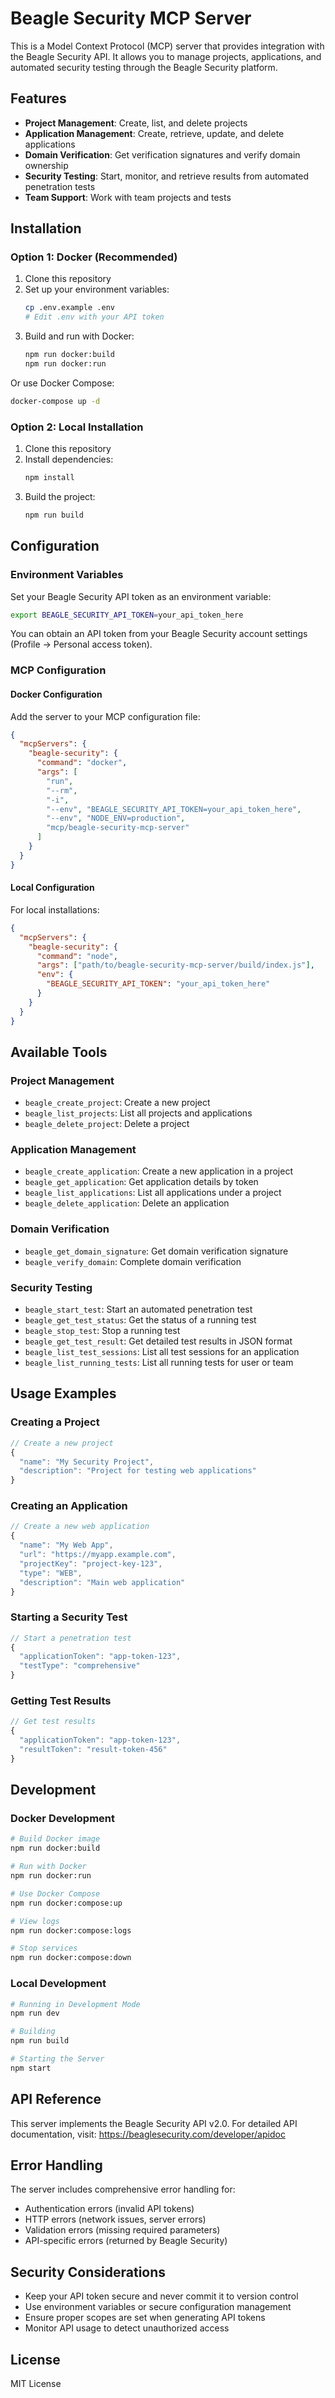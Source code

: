 # Beagle Security MCP Server

This is a Model Context Protocol (MCP) server that provides integration with the Beagle Security API. It allows you to manage projects, applications, and automated security testing through the Beagle Security platform.

## Features

- **Project Management**: Create, list, and delete projects
- **Application Management**: Create, retrieve, update, and delete applications
- **Domain Verification**: Get verification signatures and verify domain ownership
- **Security Testing**: Start, monitor, and retrieve results from automated penetration tests
- **Team Support**: Work with team projects and tests

## Installation

### Option 1: Docker (Recommended)

1. Clone this repository
2. Set up your environment variables:
   ```bash
   cp .env.example .env
   # Edit .env with your API token
   ```
3. Build and run with Docker:
   ```bash
   npm run docker:build
   npm run docker:run
   ```

Or use Docker Compose:
```bash
docker-compose up -d
```

### Option 2: Local Installation

1. Clone this repository
2. Install dependencies:
   ```bash
   npm install
   ```
3. Build the project:
   ```bash
   npm run build
   ```

## Configuration

### Environment Variables

Set your Beagle Security API token as an environment variable:

```bash
export BEAGLE_SECURITY_API_TOKEN=your_api_token_here
```

You can obtain an API token from your Beagle Security account settings (Profile → Personal access token).

### MCP Configuration

#### Docker Configuration

Add the server to your MCP configuration file:

```json
{
  "mcpServers": {
    "beagle-security": {
      "command": "docker",
      "args": [
        "run", 
        "--rm", 
        "-i", 
        "--env", "BEAGLE_SECURITY_API_TOKEN=your_api_token_here",
        "--env", "NODE_ENV=production",
        "mcp/beagle-security-mcp-server"
      ]
    }
  }
}
```

#### Local Configuration

For local installations:

```json
{
  "mcpServers": {
    "beagle-security": {
      "command": "node",
      "args": ["path/to/beagle-security-mcp-server/build/index.js"],
      "env": {
        "BEAGLE_SECURITY_API_TOKEN": "your_api_token_here"
      }
    }
  }
}
```

## Available Tools

### Project Management

- `beagle_create_project`: Create a new project
- `beagle_list_projects`: List all projects and applications
- `beagle_delete_project`: Delete a project

### Application Management

- `beagle_create_application`: Create a new application in a project
- `beagle_get_application`: Get application details by token
- `beagle_list_applications`: List all applications under a project
- `beagle_delete_application`: Delete an application

### Domain Verification

- `beagle_get_domain_signature`: Get domain verification signature
- `beagle_verify_domain`: Complete domain verification

### Security Testing

- `beagle_start_test`: Start an automated penetration test
- `beagle_get_test_status`: Get the status of a running test
- `beagle_stop_test`: Stop a running test
- `beagle_get_test_result`: Get detailed test results in JSON format
- `beagle_list_test_sessions`: List all test sessions for an application
- `beagle_list_running_tests`: List all running tests for user or team

## Usage Examples

### Creating a Project

```typescript
// Create a new project
{
  "name": "My Security Project",
  "description": "Project for testing web applications"
}
```

### Creating an Application

```typescript
// Create a new web application
{
  "name": "My Web App",
  "url": "https://myapp.example.com",
  "projectKey": "project-key-123",
  "type": "WEB",
  "description": "Main web application"
}
```

### Starting a Security Test

```typescript
// Start a penetration test
{
  "applicationToken": "app-token-123",
  "testType": "comprehensive"
}
```

### Getting Test Results

```typescript
// Get test results
{
  "applicationToken": "app-token-123",
  "resultToken": "result-token-456"
}
```

## Development

### Docker Development

```bash
# Build Docker image
npm run docker:build

# Run with Docker
npm run docker:run

# Use Docker Compose
npm run docker:compose:up

# View logs
npm run docker:compose:logs

# Stop services
npm run docker:compose:down
```

### Local Development

```bash
# Running in Development Mode
npm run dev

# Building
npm run build

# Starting the Server
npm start
```

## API Reference

This server implements the Beagle Security API v2.0. For detailed API documentation, visit:
https://beaglesecurity.com/developer/apidoc

## Error Handling

The server includes comprehensive error handling for:
- Authentication errors (invalid API tokens)
- HTTP errors (network issues, server errors)
- Validation errors (missing required parameters)
- API-specific errors (returned by Beagle Security)

## Security Considerations

- Keep your API token secure and never commit it to version control
- Use environment variables or secure configuration management
- Ensure proper scopes are set when generating API tokens
- Monitor API usage to detect unauthorized access


## License

MIT License

